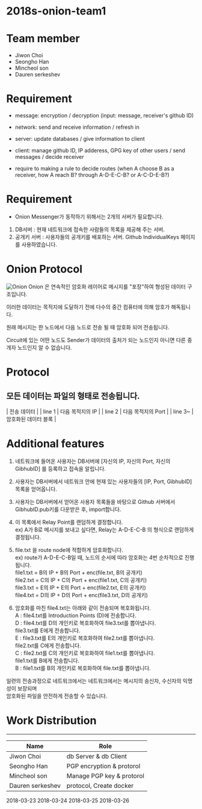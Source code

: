 # 2018s-onion-team1

# Team member
- Jiwon Choi
- Seongho Han
- Mincheol son
- Dauren serkeshev

# Requirement
- message: encryption / decryption (input: message, receiver's github ID)
- network: send and receive information / refresh in
- server: update databases / give information to client
- client: manage github ID, IP adderess, GPG key of other users / send messages / decide receiver

- require to making a rule to decide routes (when A choose B as a receiver, how A reach B? through A-D-E-C-B? or A-C-D-E-B?)



# Requirement 
- Onion Messenger가 동작하기 위해서는 2개의 서버가 필요합니다. 
1. DB서버 : 현재 네트워크에 접속한 사람들의 목록을 제공해 주는 서버. 
2. 공개키 서버 : 사용자들의 공개키를 배포하는 서버. Github IndividualKeys 페이지를 사용하였습니다. 


# Onion Protocol
![Onion](https://upload.wikimedia.org/wikipedia/commons/thumb/e/e1/Onion_diagram.svg/1200px-Onion_diagram.svg.png)
Onion 은 연속적인 암호화 레이어로 메시지를 "포장"하여 형성된 데이터 구조입니다.  

이러한 데이터는 목적지에 도달하기 전에 다수의 중간 컴퓨터에 의해 암호가 해독됩니다.  

원래 메시지는 한 노드에서 다음 노드로 전송 될 때 암호화 되어 전송됩니다.  

Circuit에 있는 어떤 노드도 Sender가 데이터의 출처가 되는 노드인지 아니면 다른 중개자 노드인지 알 수 없습니다.  



# Protocol
모든 데이터는 파일의 형태로 전송됩니다. 
-----
| 전송 데이터 |
| line 1   | 다음 목적지의 IP    |
| line 2   | 다음 목적지의 Port  |
| line 3~  | 암호화된 데이터 블록 |



# Additional features
1. 네트워크에 들어온 사용자는 DB서버에 [자신의 IP, 자신의 Port, 자신의 GibhubID] 를 등록하고 접속을 알립니다. 
  
2. 사용자는 DB서버에서 네트워크 안에 현재 있는 사용자들의 [IP, Port, GibhubID] 목록을 얻어옵니다.  

3. 사용자는 DB서버에서 얻어온 사용자 목록들을 바탕으로 Github 서버에서 GibhubID.pub키를 다운받은 후, import합니다.  

4. 이 목록에서 Relay Point를 랜덤하게 결정합니다.  
   ex) A가 B로 메시지를 보내고 싶다면, Relay는 A-D-E-C-B 의 형식으로 랜덤하게 결정됩니다.  

5. file.txt 을 route node에 적합하게 암호화합니다.  
   ex) route가 A-D-E-C-B일 때, 노드의 순서에 따라 암호화는 4번 순차적으로 진행됩니다.  
       file1.txt = B의 IP + B의 Port + enc(file.txt,  B의 공개키)  
       file2.txt = C의 IP + C의 Port + enc(file1.txt, C의 공개키)  
       file3.txt = E의 IP + E의 Port + enc(file2.txt, E의 공개키)  
       file4.txt = D의 IP + D의 Port + enc(file3.txt, D의 공개키)  
	   
6. 암호화를 마친 file4.txt는 아래와 같이 전송되며 복호화됩니다.  
   A : file4.txt를 Introduction Points (D)에 전송합니다.  
   D : file4.txt를 D의 개인키로 복호화하여 file3.txt를 뽑아냅니다.  
       file3.txt를 E에게 전송합니다.  
   E : file3.txt를 E의 개인키로 복호화하여 file2.txt를 뽑아냅니다.  
       file2.txt를 C에게 전송합니다.  
   C : file2.txt를 C의 개인키로 복호화하여 file1.txt를 뽑아냅니다.  
       file1.txt를 B에게 전송합니다.  
   B : file1.txt를 B의 개인키로 복호화하여 file.txt를 뽑아냅니다.  

일련의 전송과정으로 네트워크에서는 네트워크에서는 메시지의 송신자, 수신자의 익명성이 보장되며  
암호화된 파일을 안전하게 전송할 수 있습니다.   
       
                  

# Work Distribution

-----
| Name             | Role                     |
|------------------|--------------------------|
| Jiwon Choi       | db Server & db Client    |
| Seongho Han      | PGP encryption & protorol|
| Mincheol son     | Manage PGP key & protorol|
| Dauren serkeshev | protocol, Create docker  |


2018-03-23
2018-03-24
2018-03-25
2018-03-26

